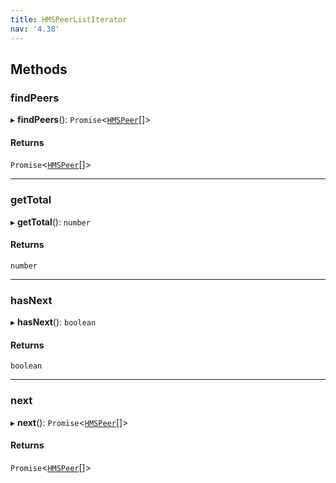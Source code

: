 ```yaml
---
title: HMSPeerListIterator
nav: '4.38'
---
```


## Methods

### findPeers

▸ **findPeers**(): `Promise`<[`HMSPeer`](/api-reference/javascript/v2/interfaces/HMSPeer)[]\>

#### Returns

`Promise`<[`HMSPeer`](/api-reference/javascript/v2/interfaces/HMSPeer)[]\>

---

### getTotal

▸ **getTotal**(): `number`

#### Returns

`number`

---

### hasNext

▸ **hasNext**(): `boolean`

#### Returns

`boolean`

---

### next

▸ **next**(): `Promise`<[`HMSPeer`](/api-reference/javascript/v2/interfaces/HMSPeer)[]\>

#### Returns

`Promise`<[`HMSPeer`](/api-reference/javascript/v2/interfaces/HMSPeer)[]\>
